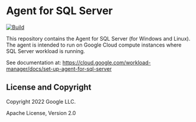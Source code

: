 # Agent for SQL Server

[![Build](https://github.com/GoogleCloudPlatform/sql-server-agent/actions/workflows/go.yml/badge.svg)](https://github.com/GoogleCloudPlatform/sql-server-agent/actions)

This repository contains the Agent for SQL Server (for Windows and Linux). The agent is
intended to run on Google Cloud compute instances where SQL Server workload is
running.

See documentation at: https://cloud.google.com/workload-manager/docs/set-up-agent-for-sql-server

## License and Copyright

Copyright 2022 Google LLC.

Apache License, Version 2.0
